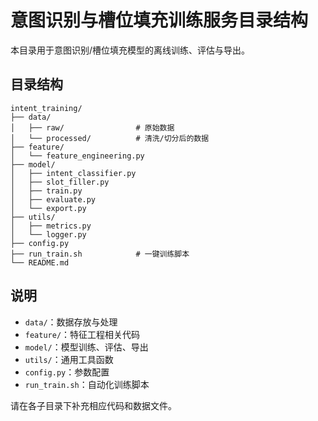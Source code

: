 # 意图识别与槽位填充训练服务目录结构

本目录用于意图识别/槽位填充模型的离线训练、评估与导出。

## 目录结构

```
intent_training/
├── data/
│   ├── raw/                # 原始数据
│   └── processed/          # 清洗/切分后的数据
├── feature/
│   └── feature_engineering.py
├── model/
│   ├── intent_classifier.py
│   ├── slot_filler.py
│   ├── train.py
│   ├── evaluate.py
│   └── export.py
├── utils/
│   ├── metrics.py
│   └── logger.py
├── config.py
├── run_train.sh            # 一键训练脚本
└── README.md
```

## 说明
- `data/`：数据存放与处理
- `feature/`：特征工程相关代码
- `model/`：模型训练、评估、导出
- `utils/`：通用工具函数
- `config.py`：参数配置
- `run_train.sh`：自动化训练脚本

请在各子目录下补充相应代码和数据文件。 
